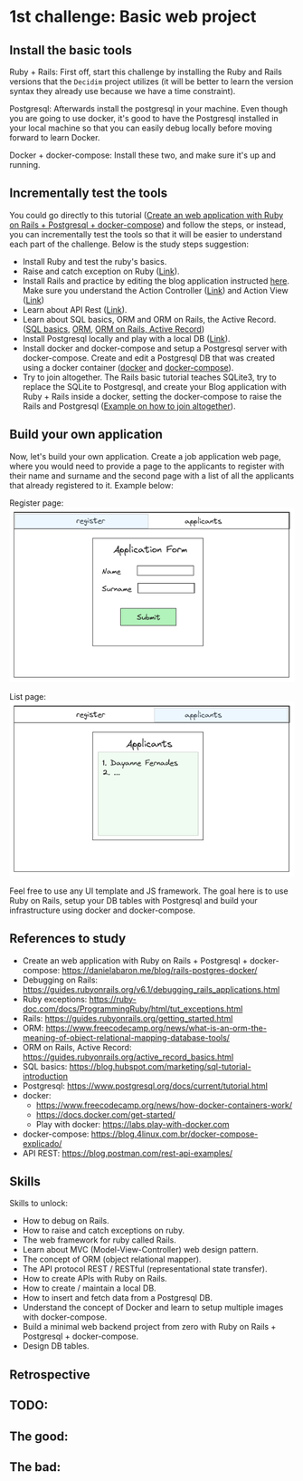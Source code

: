 # 1st challenge: Basic web project

## Install the basic tools

Ruby + Rails: First off, start this challenge by installing the Ruby and Rails versions that the `Decidim` project utilizes (it will be better to learn the version syntax they already use because we have a time constraint).

Postgresql: Afterwards install the postgresql in your machine. Even though you are going to use docker, it's good to have the Postgresql installed in your local machine so that you can easily debug locally before moving forward to learn Docker.

Docker + docker-compose: Install these two, and make sure it's up and running.  

## Incrementally test the tools

You could go directly to this tutorial ([Create an web application with Ruby on Rails + Postgresql + docker-compose](https://danielabaron.me/blog/rails-postgres-docker/)) and follow the steps, or instead, you can incrementally test the tools so that it will be easier to understand each part of the challenge. Below is the study steps suggestion:

- Install Ruby and test the ruby's basics.
- Raise and catch exception on Ruby ([Link](https://ruby-doc.com/docs/ProgrammingRuby/html/tut_exceptions.html)).
- Install Rails and practice by editing the blog application instructed [here](https://guides.rubyonrails.org/getting_started.html). Make sure you understand the Action Controller ([Link](https://guides.rubyonrails.org/action_controller_overview.html)) and Action View ([Link](https://guides.rubyonrails.org/action_view_overview.html))
- Learn about API Rest ([Link](https://blog.postman.com/rest-api-examples/)).
- Learn about SQL basics, ORM and ORM on Rails, the Active Record. ([SQL basics](https://blog.hubspot.com/marketing/sql-tutorial-introduction), [ORM](https://www.freecodecamp.org/news/what-is-an-orm-the-meaning-of-object-relational-mapping-database-tools/), [ORM on Rails, Active Record](https://guides.rubyonrails.org/active_record_basics.html))
- Install Postgresql locally and play with a local DB ([Link](https://www.postgresql.org/docs/current/tutorial.html)).
- Install docker and docker-compose and setup a Postgresql server with docker-compose. Create and edit a Postgresql DB that was created using a docker container ([docker](https://docs.docker.com/get-started/) and [docker-compose](https://blog.4linux.com.br/docker-compose-explicado/)).
- Try to join altogether. The Rails basic tutorial teaches SQLite3, try to replace the SQLite to Postgresql, and create your Blog application with Ruby + Rails inside a docker, setting the docker-compose to raise the Rails and Postgresql ([Example on how to join altogether](https://danielabaron.me/blog/rails-postgres-docker/)).

## Build your own application

Now, let's build your own application. Create a job application web page, where you would need to provide a page to the applicants to register with their name and surname and the second page with a list of all the applicants that already registered to it. Example below:

Register page:
![register](../data/register.png)

List page:
![list](../data/list.png)

Feel free to use any UI template and JS framework. The goal here is to use Ruby on Rails, setup your DB tables with Postgresql and build your infrastructure using docker and docker-compose.

## References to study

- Create an web application with Ruby on Rails + Postgresql + docker-compose: https://danielabaron.me/blog/rails-postgres-docker/
- Debugging on Rails: https://guides.rubyonrails.org/v6.1/debugging_rails_applications.html
- Ruby exceptions: https://ruby-doc.com/docs/ProgrammingRuby/html/tut_exceptions.html
- Rails: https://guides.rubyonrails.org/getting_started.html
- ORM: https://www.freecodecamp.org/news/what-is-an-orm-the-meaning-of-object-relational-mapping-database-tools/
- ORM on Rails, Active Record: https://guides.rubyonrails.org/active_record_basics.html
- SQL basics: https://blog.hubspot.com/marketing/sql-tutorial-introduction
- Postgresql: https://www.postgresql.org/docs/current/tutorial.html
- docker:
    - https://www.freecodecamp.org/news/how-docker-containers-work/
    - https://docs.docker.com/get-started/
    - Play with docker: https://labs.play-with-docker.com
- docker-compose: https://blog.4linux.com.br/docker-compose-explicado/
- API REST: https://blog.postman.com/rest-api-examples/

## Skills

Skills to unlock:
- How to debug on Rails.
- How to raise and catch exceptions on ruby.
- The web framework for ruby called Rails.
- Learn about MVC (Model-View-Controller) web design pattern.
- The concept of ORM (object relational mapper).
- The API protocol REST / RESTful (representational state transfer).
- How to create APIs with Ruby on Rails.
- How to create / maintain a local DB.
- How to insert and fetch data from a Postgresql DB.
- Understand the concept of Docker and learn to setup multiple images with docker-compose.
- Build a minimal web backend project from zero with Ruby on Rails + Postgresql + docker-compose.
- Design DB tables.

## Retrospective

TODO:
- 

The good:
- 

The bad:
- 
